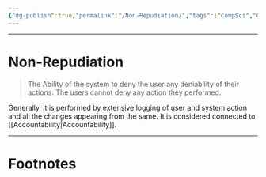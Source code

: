 ```yaml
---
{"dg-publish":true,"permalink":"/Non-Repudiation/","tags":["CompSci","CyberSec"]}
---
```



---
# Non-Repudiation
> The Ability of the system to deny the user any deniability of their actions. The users cannot deny any action they performed. 

Generally, it is performed by extensive logging of user and system action and all the changes appearing from the same.
It is considered connected to [[Accountability\|Accountability]].


---
# Footnotes